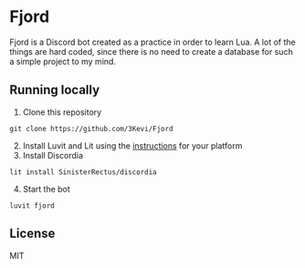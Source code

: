 # Fjord
Fjord is a Discord bot created as a practice in order to learn Lua.
A lot of the things are hard coded, since there is no need to create a database for such a simple project to my mind.

## Running locally
1. Clone this repository
```
git clone https://github.com/3Kevi/Fjord
```
2. Install Luvit and Lit using the [instructions](https://luvit.io/install.html) for your platform
3. Install Discordia
```
lit install SinisterRectus/discordia
```
4. Start the bot
```
luvit fjord
```

## License
MIT
